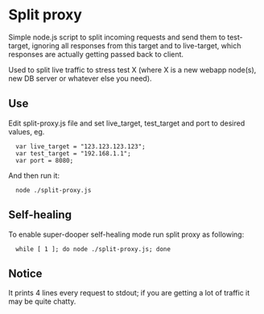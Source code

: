 Split proxy
===========

Simple node.js script to split incoming requests and send them to test-target,
ignoring all responses from this target and to live-target, which responses
are actually getting passed back to client.

Used to split live traffic to stress test X (where X is a new webapp node(s),
new DB server or whatever else you need).

Use
---
Edit split-proxy.js file and set live_target, test_target and port to desired
values, eg.

```
  var live_target = "123.123.123.123";
  var test_target = "192.168.1.1";
  var port = 8080;
```

And then run it:

```
  node ./split-proxy.js
```

Self-healing
------------
To enable super-dooper self-healing mode run split proxy as following:

```
  while [ 1 ]; do node ./split-proxy.js; done
```

Notice
------
It prints 4 lines every request to stdout; if you are getting a lot of traffic
it may be quite chatty.